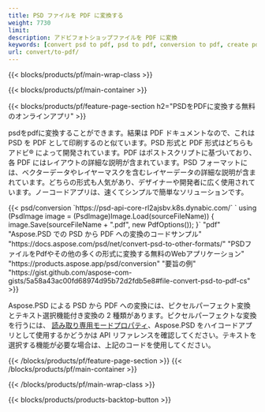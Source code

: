 ```yaml
---
title: PSD ファイルを PDF に変換する
weight: 7730
limit: 
description: アドビフォトショップファイルを PDF に変換
keywords: [convert psd to pdf, psd to pdf, conversion to pdf, create pdf from psd, print psd as pdf]
url: convert/to-pdf/
---
```


{{< blocks/products/pf/main-wrap-class >}}

{{< blocks/products/pf/main-container >}}

{{< blocks/products/pf/feature-page-section h2="PSDをPDFに変換する無料のオンラインアプリ" >}}
<p>psdをpdfに変換することができます。結果は PDF ドキュメントなので、これは PSD を PDF として印刷するのと似ています。PSD 形式と PDF 形式はどちらもアドビ® によって開発されています。PDF はポストスクリプトに基づいており、各 PDF にはレイアウトの詳細な説明が含まれています。PSD フォーマットには、ベクターデータやレイヤーマスクを含むレイヤーデータの詳細な説明が含まれています。どちらの形式も人気があり、デザイナーや開発者に広く使用されています。ノーコードアプリは、速くてシンプルで簡単なソリューションです。</p>
{{< psd/conversion `https://psd-api-core-rl2ajsbv.k8s.dynabic.com/` 
`    using (PsdImage image = (PsdImage)Image.Load(sourceFileName))
    {
        image.Save(sourceFileName + ".pdf", new PdfOptions());
    }` 
	"pdf" 
"Aspose.PSD での PSD から PDF への変換のコードサンプル"  "https://docs.aspose.com/psd/net/convert-psd-to-other-formats/" 
"PSDファイルをPdfやその他の多くの形式に変換する無料のWebアプリケーション" "https://products.aspose.app/psd/conversion" 
"要旨の例" "https://gist.github.com/aspose-com-gists/5a58a43ac00fd68974d95b72d2fdb5e8#file-convert-psd-to-pdf-cs" >}}
<p>Aspose.PSD による PSD から PDF への変換には、ピクセルパーフェクト変換とテキスト選択機能付き変換の 2 種類があります。ピクセルパーフェクトな変換を行うには、 <a href="https://reference.aspose.com/psd/net/aspose.psd.imageloadoptions/psdloadoptions/readonlymode/">読み取り専用モードプロパティ</a>、Aspose.PSD をハイコードアプリとして使用するかどうかは API リファレンスを確認してください。テキストを選択する機能が必要な場合は、上記のコードを使用してください。</p>
{{< /blocks/products/pf/feature-page-section >}}
{{< /blocks/products/pf/main-container >}}


{{< /blocks/products/pf/main-wrap-class >}}

{{< blocks/products/products-backtop-button >}}
